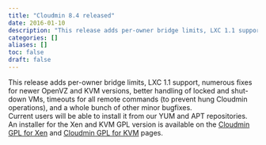 ```yaml
---
title: "Cloudmin 8.4 released"
date: 2016-01-10
description: "This release adds per-owner bridge limits, LXC 1.1 support, numerous fixes for newer OpenVZ and..."
categories: []
aliases: []
toc: false
draft: false
---
```

This release adds per-owner bridge limits, LXC 1.1 support, numerous fixes for newer OpenVZ and KVM versions, better handling of locked and shut-down VMs, timeouts for all remote commands (to prevent hung Cloudmin operations), and a whole bunch of other minor bugfixes. <br />
 Current users will be able to install it from our YUM and APT repositories. An installer for the Xen and KVM GPL version is available on the [Cloudmin GPL for Xen][1] and [Cloudmin GPL for KVM][2] pages.

  [1]: cinstall-xen.html
  [2]: cinstall-kvm.html
